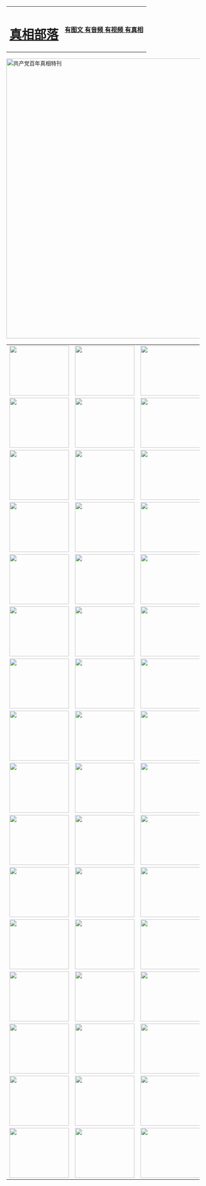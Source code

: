 <table>
<tr>

<td>
	<H1><a href="http://z09.seyyah360.com/zx/">真相部落</a></H1>
</td>
<td>
	<H4><a href="http://z09.seyyah360.com/zx/">有图文 有音频 有视频 有真相</a></H4>
</td>
</tr>
</table>

 <div ><a href="http://z09.seyyah360.com/zx/bngcd/"><img src="http://z09.seyyah360.com/zx/bngcd/gcdbnzx.jpg" width="730"  border="0" alt="共产党百年真相特刊"></a></div>

<table>
<tr>
	<td><a href="http://l81.kki-mel.org/xtr/107/"><img  src ="http://l81.kki-mel.org/pic/2017/02/107.jpg" width="155px" height="130px"></a></td>
	<td><a href="http://l81.kki-mel.org/xtr/829/"><img src ="http://l81.kki-mel.org/pic/2017/02/829.jpg" width="155px" height="130px"></a></td>
	<td><a href="http://l81.kki-mel.org/xtr/69/"><img  src ="http://l81.kki-mel.org/pic/2017/02/69.jpg" width="155px" height="130px"></a></td>
	<td><a href="http://l81.kki-mel.org/xtr/99/"><img  src ="http://l81.kki-mel.org/pic/2017/02/99.jpg" width="155px" height="130px"></a></td>
</tr>
<tr>
	<td><a href="http://l81.kki-mel.org/xtr/40/"><img  src ="http://l81.kki-mel.org/pic/2017/02/40.jpg" width="155px" height="130px"></a></td>
	<td><a href="http://l81.kki-mel.org/xtr/20/"><img  src ="http://l81.kki-mel.org/pic/2017/02/20.jpg" width="155px" height="130px"></a></td>
	<td><a href="http://l81.kki-mel.org/xtr/81/"><img  src ="http://l81.kki-mel.org/pic/2017/02/81.jpg" width="155px" height="130px"></a></td>
	<td><a href="http://l81.kki-mel.org/xtr/2/"><img  src ="http://l81.kki-mel.org/pic/2017/02/2.jpg" width="155px" height="130px"></a></td>
</tr>
<tr>
	<td><a href="http://l81.kki-mel.org/xtr/86/"><img  src ="http://l81.kki-mel.org/pic/2017/02/86.jpg" width="155px" height="130px"></a></td>
	<td><a href="http://l81.kki-mel.org/xtr/109/"><img  src ="http://l81.kki-mel.org/pic/2017/02/109.jpg" width="155px" height="130px"></a></td>
	<td><a href="http://l81.kki-mel.org/xtr/1378/"><img  src ="http://l81.kki-mel.org/pic/2017/02/1378.jpg" width="155px" height="130px"></a></td>
	<td><a href="http://l81.kki-mel.org/xtr/57/"><img  src ="http://l81.kki-mel.org/pic/2017/02/57.jpg" width="155px" height="130px"></a></td>
</tr>
<tr>
	<td><a href="http://l81.kki-mel.org/xtr/1219/"><img  src ="http://l81.kki-mel.org/pic/2017/02/1219.jpg" width="155px" height="130px"></a></td>
	<td><a href="http://l81.kki-mel.org/xtr/1220/"><img  src ="http://l81.kki-mel.org/pic/2017/02/1220.jpg" width="155px" height="130px"></a></td>
	<td><a href="http://l81.kki-mel.org/xtr/1221/"><img  src ="http://l81.kki-mel.org/pic/2017/02/1221.jpg" width="155px" height="130px"></a></td>
	<td><a href="http://l81.kki-mel.org/xtr/51/"><img  src ="http://l81.kki-mel.org/pic/2017/02/51.jpg" width="155px" height="130px"></a></td>
</tr>
<tr>
	<td><a href="http://l81.kki-mel.org/xtr/1055/"><img  src ="http://l81.kki-mel.org/pic/2017/02/1055.jpg" width="155px" height="130px"></a></td>
	<td><a href="http://l81.kki-mel.org/xtr/611/"><img  src ="http://l81.kki-mel.org/pic/2017/02/611.jpg" width="155px" height="130px"></a></td>
	<td><a href="http://l81.kki-mel.org/xtr/1121/"><img  src ="http://l81.kki-mel.org/pic/2017/02/1121.jpg" width="155px" height="130px"></a></td>
	<td><a href="http://l81.kki-mel.org/xtr/610/"><img  src ="http://l81.kki-mel.org/pic/2017/02/610.jpg" width="155px" height="130px"></a></td>
</tr>
<tr>
	<td><a href="http://l81.kki-mel.org/xtr/1128/"><img  src ="http://l81.kki-mel.org/pic/2017/02/1128.jpg" width="155px" height="130px"></a></td>
	<td><a href="http://l81.kki-mel.org/xtr/1395/"><img  src ="http://l81.kki-mel.org/pic/2017/02/1406.jpg" width="155px" height="130px"></a></td>
	<td><a href="http://l81.kki-mel.org/xtr/1407/"><img  src ="http://l81.kki-mel.org/pic/2017/02/1407.jpg" width="155px" height="130px"></a></td>
	<td><a href="http://l81.kki-mel.org/xtr/934/"><img  src ="http://l81.kki-mel.org/pic/2017/02/934.jpg" width="155px" height="130px"></a></td>
</tr>
<tr>
	<td><a href="http://l81.kki-mel.org/xtr/641/"><img  src ="http://l81.kki-mel.org/pic/2017/02/641.jpg" width="155px" height="130px"></a></td>
	<td><a href="http://l81.kki-mel.org/xtr/949/"><img  src ="http://l81.kki-mel.org/pic/2017/02/949.jpg" width="155px" height="130px"></a></td>
	<td><a href="http://l81.kki-mel.org/xtr/112/"><img  src ="http://l81.kki-mel.org/pic/2017/02/112.jpg" width="155px" height="130px"></a></td>
	<td><a href="http://l81.kki-mel.org/xtr/812/"><img  src ="http://l81.kki-mel.org/pic/2017/02/812.jpg" width="155px" height="130px"></a></td>
</tr>
<tr>
	<td><a href="http://l81.kki-mel.org/xtr/103/"><img  src ="http://l81.kki-mel.org/pic/2017/02/103.jpg" width="155px" height="130px"></a></td>
	<td><a href="http://l81.kki-mel.org/xtr/3/"><img  src ="http://l81.kki-mel.org/pic/2017/02/3.jpg" width="155px" height="130px"></a></td>
	<td><A href="http://l81.kki-mel.org/mp4/zx/2015/11/Lkmtt.mp4" target="_blank" title="莲开满天庭"><img  src="http://l81.kki-mel.org/pic/2015/11/Lkmtt3480_jssor.jpg"  width="155px" height="130px"></A></td>
	<td><A href="http://l81.kki-mel.org/mp4/zx/2015/11/2013513.mp4" target="_blank" title="飞旋的法轮"><img  src="http://l81.kki-mel.org/pic/2015/11/falun480_jssor.jpg"  width="155px" height="130px"></A></td>
</tr>
<tr>
	<td><A href="http://l81.kki-mel.org/mp4/zx/2015/11/NYParade.mp4" target="_blank" title="2004年4月10日法轮功纽约大游行"><img  src="http://l81.kki-mel.org/pic/2015/11/nyparade480_jssor.jpg"  width="155px" height="130px"></A></td>
	<td><A href="http://l81.kki-mel.org/mp4/news617/2015/05/WEB_s28093.mp4" target="_blank" title="2015年世界法轮大法日特别报导"><img  src="http://l81.kki-mel.org/pic/2015/11/p6752711a666997037_jssor.jpg"  width="155px" height="130px"></A></td>
	<td><A href="http://l81.kki-mel.org/mp4/news829/2015/11/30211_326650.mp4" target="_blank" title="沧州绑架案连审四天 民众抹泪称审好人"><img  src="http://l81.kki-mel.org/pic/2015/11/changzhou2480_jssor.jpg"  width="155px" height="130px"></A></td>
	<td><A href="http://l81.kki-mel.org/mp4/mhph/2015/10/changzhou.mp4" target="_blank" title="沧州真相--狮城血泪"><img  src="http://l81.kki-mel.org/pic/2015/11/changzhou480_jssor.jpg"  width="155px" height="130px"></A></td>
</tr>
<tr>
	<td><A href="http://l81.kki-mel.org/mp4/mhjd/mhjd_55.mp4" target="_blank" title="正义律师与无罪辩护"><img  src="http://l81.kki-mel.org/pic/2015/11/wzbh480_jssor.jpg"  width="155px" height="130px"></A></td>
	<td><A href="http://l81.kki-mel.org/mp4/zx/2015/11/layerkcs.mp4" target="_blank" title="中国的良心--高智晟律师"><img  src="http://l81.kki-mel.org/pic/2015/11/layerkcs2480_jssor.jpg"  width="155px" height="130px"></A></td>
	<td><A href="http://l81.kki-mel.org/mp4/mhph/2015/10/szxl.mp4" target="_blank" title="神州血泪--北京、大庆、广东、哈尔滨"><img  src="http://l81.kki-mel.org/pic/2015/11/szxl480_jssor.jpg"  width="155px" height="130px"></A></td>
	<td><A href="http://l81.kki-mel.org/mp4/zx/2015/11/TangShanFFXS.mp4" target="_blank" title="真相纪录片：凤凰新生"><img  src="http://l81.kki-mel.org/pic/2015/11/fhxs2480_jssor.jpg"  width="155px" height="130px"></A></td>
</tr>
<tr>
	<td><A href="http://l81.kki-mel.org/mp4/zx/2015/11/jidong.mp4" target="_blank" title="冀东监狱的罪恶"><img  src="http://l81.kki-mel.org/pic/2015/11/jidong480_jssor.jpg"  width="155px" height="130px"></A></td>
	<td><A href="http://l81.kki-mel.org/mp4/mhph/2015/10/tangshan.mp4" target="_blank" title="凤凰血泪"><img  src="http://l81.kki-mel.org/pic/2015/11/tangshan480_jssor.jpg"  width="155px" height="130px"></A>
					</div></td>
	<td>	<A href="http://l81.kki-mel.org/mp4/mhph/2015/10/zfxtzxl.mp4" target="_blank" title="政法系统罪行录--唐山篇"><img  src="http://l81.kki-mel.org/pic/2015/11/zfxtzxl480_jssor.jpg"  width="155px" height="130px"></A></td>
	<td><A href="http://l81.kki-mel.org/mp4/mhph/2015/10/QDBG.mp4" target="_blank" title="青岛悲歌"><img  src="http://l81.kki-mel.org/pic/2015/10/qdbg2480_jssor.jpg"  width="155px" height="130px"></A></td>
</tr>
<tr>
	<td><A href="http://l81.kki-mel.org/mp4/mhph/2015/10/huludao.mp4" target="_blank" title="葫芦岛永恒的见证"><img  src="http://l81.kki-mel.org/pic/2015/10/huludao480_jssor.jpg"  width="155px" height="130px"></A></td>
	<td><A href="http://l81.kki-mel.org/mp4/mhph/2015/10/qbzx.mp4" target="_blank" title="湖畔泉边听真相-济南泉城的传奇"><img  src="http://l81.kki-mel.org/pic/2015/10/hupan480_jssor.jpg"  width="155px" height="130px"></A></td>
	<td><A href="http://l81.kki-mel.org/mp4/mhph/2015/10/baoding_dvd_v2.mp4" target="_blank" title="燕赵悲歌"><img  src="http://l81.kki-mel.org/pic/2015/10/yzbg480_jssor.jpg"  width="155px" height="130px"></A></td>
	<td><A href="http://l81.kki-mel.org/mp4/zx/2015/11/meihuashi_complete_ED2.0.mp4" target="_blank" title="梅花诗完整版"><img  src="http://l81.kki-mel.org/pic/2015/11/mhs480_jssor.jpg"  width="155px" height="130px"></A></td>
</tr>
<tr>
	<td><A href="http://l81.kki-mel.org/mp4/zx/2015/11/fengbei512k.mp4" target="_blank" title="丰碑"><img  src="http://l81.kki-mel.org/pic/2015/11/fongbei480_jssor.jpg"  width="155px" height="130px"></A></td>
	<td><A href="http://l81.kki-mel.org/mp4/zx/2015/11/fytdxComplete.mp4" target="_blank" title="风雨天地行全集"><img  src="http://l81.kki-mel.org/pic/2015/11/fytdxWhite480_jssor.jpg"  width="155px" height="130px"></A></td>
	<td><A href="http://l81.kki-mel.org/mp4/zx/2015/11/JianZheng.mp4" target="_blank" title="见证"><img  src="http://l81.kki-mel.org/pic/2015/11/witness480_jssor.jpg"  width="155px" height="130px"></A></td>
	<td><A href="http://l81.kki-mel.org/mp4/mhph/2015/10/hcym.mp4" target="_blank" title="红朝阴谋"><img  src="http://l81.kki-mel.org/pic/2015/10/hcym480_jssor.jpg"  width="155px" height="130px"></A></td>
</tr>
<tr>
	<td><A href="http://l81.kki-mel.org/mp4/zx/2015/11/zfzxPalV3.mp4" target="_blank" title="是自焚还是骗局"><img  src="http://l81.kki-mel.org/pic/2015/11/zfzx4805_jssor.jpg"  width="155px" height="130px"></A></td>
	<td><A href="http://l81.kki-mel.org/mp4/zx/2015/11/lsdspMsyTd.mp4" target="_blank" title="历史的审判"><img  src="http://l81.kki-mel.org/pic/2015/11/lsdsp480_jssor.jpg"  width="155px" height="130px"></A></td>
	<td><A href="http://l81.kki-mel.org/mp4/news886/2015/11/concat886.mp4" target="_blank" title="一周全球控告江泽民"><img  src="http://l81.kki-mel.org/pic/2015/11/news886480_jssor.jpg"  width="155px" height="130px"></A></td>
	<td><A href="http://l81.kki-mel.org/mp4/news1378/2014/08/CQSD_s0_e4_v2_i0-CQSD_4-video.mp4" target="_blank" title="欧洲的抉择"><img  src="http://l81.kki-mel.org/pic/2015/11/p5143421a564166643-ss_jssor.jpg"  width="155px" height="130px"></A></td>
</tr>
<tr>
	<td><A href="http://l81.kki-mel.org/mp4/zx/2015/11/hk20150720parade.mp4" target="_blank" title="港法轮功反迫害大游行 大陆游客震撼"><img  src="http://l81.kki-mel.org/pic/2015/11/281098-ss_jssor.jpg"  width="155px" height="130px"></A></td>
	<td><A href="http://l81.kki-mel.org/mp4/zx/2015/11/20150720hkParade512k.mp4" target="_blank" title="香港法轮功720游行声援诉江潮"><img  src="http://l81.kki-mel.org/pic/2015/11/2015720parade480_jssor.jpg"  width="155px" height="130px"></A></td>
	<td><A href="http://l81.kki-mel.org/mp4/zx/2015/11/hktdc512.mp4" target="_blank" title="香港退党潮"><img  src="http://l81.kki-mel.org/pic/2015/11/hktdc480_jssor.jpg"  width="155px" height="130px"></A></td>
	<td><A href="http://l81.kki-mel.org/mp4/news413/2015/11/concat413.mp4" target="_blank" title="本月退党精选"><img  src="http://l81.kki-mel.org/pic/2015/11/tuidang480_jssor.jpg"  width="155px" height="130px"></A></td>
</tr>
<tr>
	<td><A href="http://l81.kki-mel.org/mp4/news823/2015/11/TSZG_British_1_QA_A_TSZG-61-1_XinHaoNianZuoZh_P617180.mp4" target="_blank" title="辛灏年：纪念《九评共产党》发表十周年演讲"><img  src="http://l81.kki-mel.org/pic/2015/11/xhn9p10480_jssor.jpg"  width="155px" height="130px"></A></td>
	<td><A href="http://l81.kki-mel.org/mp4/news57/2015/11/JPGCD8.mp4" target="_blank" title="【九评之八】评中国共产党的邪教本质"><img  src="http://l81.kki-mel.org/pic/2015/11/9pkcd8p480_jssor.jpg"  width="155px" height="130px"></A></td>
	<td><A href="http://l81.kki-mel.org/mp4/other/kao.Chih.Sheng_story.mp4"  target="_blank" title="超越恐惧:高智晟的故事"				style="font-size:20px;"><img src="http://l81.kki-mel.org/pic/2016/12/GZS201408070902.jpg"  width="155px" height="130px">
						</A></td>
	<td><A href="http://l81.kki-mel.org/mp4/zx/2016/11/oh10yearsInv.mp4"  target="_blank" title="纪录片《活摘 十年调查》完整版" style="font-size:20px;"><img src="http://l81.kki-mel.org/pic/2016/11/10yearsOHinv.jpg"  width="155px" height="130px">
						</A></td>
</tr>
</table>


